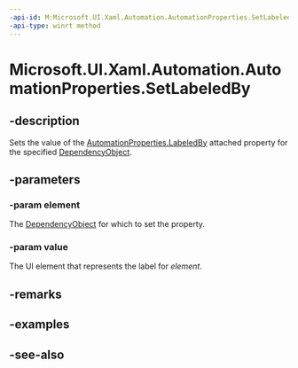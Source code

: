 ```yaml
---
-api-id: M:Microsoft.UI.Xaml.Automation.AutomationProperties.SetLabeledBy(Microsoft.UI.Xaml.DependencyObject,Microsoft.UI.Xaml.UIElement)
-api-type: winrt method
---
```


<!-- Method syntax
public void SetLabeledBy(Windows.UI.Xaml.DependencyObject element, Windows.UI.Xaml.UIElement value)
-->

# Microsoft.UI.Xaml.Automation.AutomationProperties.SetLabeledBy

## -description
Sets the value of the [AutomationProperties.LabeledBy](/windows/winui/api/microsoft.ui.xaml.automation.automationproperties#xaml-attached-properties) attached property for the specified [DependencyObject](../microsoft.ui.xaml/dependencyobject.md).

## -parameters
### -param element
The [DependencyObject](../microsoft.ui.xaml/dependencyobject.md) for which to set the property.

### -param value
The UI element that represents the label for *element*.

## -remarks

## -examples

## -see-also
